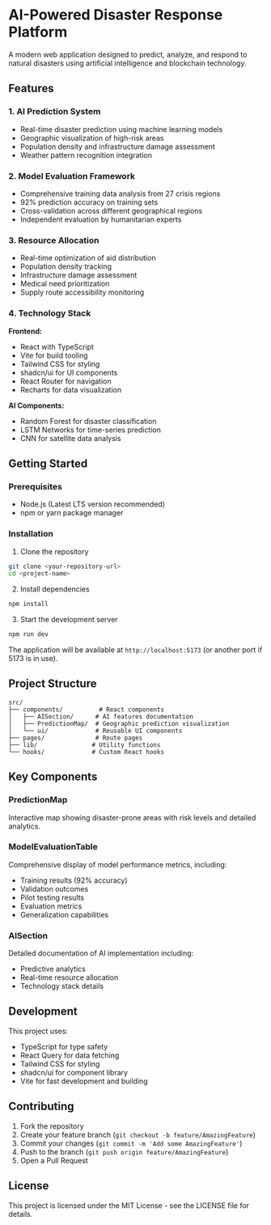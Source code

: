 
# AI-Powered Disaster Response Platform

A modern web application designed to predict, analyze, and respond to natural disasters using artificial intelligence and blockchain technology.

## Features

### 1. AI Prediction System
- Real-time disaster prediction using machine learning models
- Geographic visualization of high-risk areas
- Population density and infrastructure damage assessment
- Weather pattern recognition integration

### 2. Model Evaluation Framework
- Comprehensive training data analysis from 27 crisis regions
- 92% prediction accuracy on training sets
- Cross-validation across different geographical regions
- Independent evaluation by humanitarian experts

### 3. Resource Allocation
- Real-time optimization of aid distribution
- Population density tracking
- Infrastructure damage assessment
- Medical need prioritization
- Supply route accessibility monitoring

### 4. Technology Stack

**Frontend:**
- React with TypeScript
- Vite for build tooling
- Tailwind CSS for styling
- shadcn/ui for UI components
- React Router for navigation
- Recharts for data visualization

**AI Components:**
- Random Forest for disaster classification
- LSTM Networks for time-series prediction
- CNN for satellite data analysis

## Getting Started

### Prerequisites
- Node.js (Latest LTS version recommended)
- npm or yarn package manager

### Installation

1. Clone the repository
```bash
git clone <your-repository-url>
cd <project-name>
```

2. Install dependencies
```bash
npm install
```

3. Start the development server
```bash
npm run dev
```

The application will be available at `http://localhost:5173` (or another port if 5173 is in use).

## Project Structure

```
src/
├── components/          # React components
│   ├── AISection/      # AI features documentation
│   ├── PredictionMap/  # Geographic prediction visualization
│   └── ui/             # Reusable UI components
├── pages/              # Route pages
├── lib/               # Utility functions
└── hooks/             # Custom React hooks
```

## Key Components

### PredictionMap
Interactive map showing disaster-prone areas with risk levels and detailed analytics.

### ModelEvaluationTable
Comprehensive display of model performance metrics, including:
- Training results (92% accuracy)
- Validation outcomes
- Pilot testing results
- Evaluation metrics
- Generalization capabilities

### AISection
Detailed documentation of AI implementation including:
- Predictive analytics
- Real-time resource allocation
- Technology stack details

## Development

This project uses:
- TypeScript for type safety
- React Query for data fetching
- Tailwind CSS for styling
- shadcn/ui for component library
- Vite for fast development and building

## Contributing

1. Fork the repository
2. Create your feature branch (`git checkout -b feature/AmazingFeature`)
3. Commit your changes (`git commit -m 'Add some AmazingFeature'`)
4. Push to the branch (`git push origin feature/AmazingFeature`)
5. Open a Pull Request

## License

This project is licensed under the MIT License - see the LICENSE file for details.


